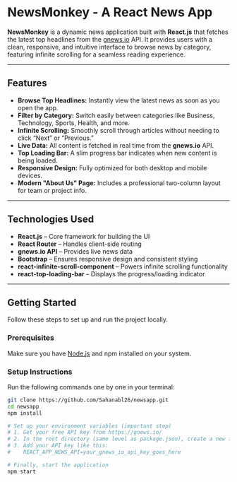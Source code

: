 # NewsMonkey - A React News App

**NewsMonkey** is a dynamic news application built with **React.js** that fetches the latest top headlines from the [gnews.io](https://gnews.io/) API. It provides users with a clean, responsive, and intuitive interface to browse news by category, featuring infinite scrolling for a seamless reading experience.

---

## Features

- **Browse Top Headlines:** Instantly view the latest news as soon as you open the app.  
- **Filter by Category:** Switch easily between categories like Business, Technology, Sports, Health, and more.  
- **Infinite Scrolling:** Smoothly scroll through articles without needing to click “Next” or “Previous.”  
- **Live Data:** All content is fetched in real time from the **gnews.io** API.  
- **Top Loading Bar:** A slim progress bar indicates when new content is being loaded.  
- **Responsive Design:** Fully optimized for both desktop and mobile devices.  
- **Modern "About Us" Page:** Includes a professional two-column layout for team or project info.  

---

## Technologies Used

- **React.js** – Core framework for building the UI  
- **React Router** – Handles client-side routing  
- **gnews.io API** – Provides live news data  
- **Bootstrap** – Ensures responsive design and consistent styling  
- **react-infinite-scroll-component** – Powers infinite scrolling functionality  
- **react-top-loading-bar** – Displays the progress/loading indicator  

---

## Getting Started

Follow these steps to set up and run the project locally.

### Prerequisites

Make sure you have [Node.js](https://nodejs.org/) and npm installed on your system.

### Setup Instructions

Run the following commands one by one in your terminal:

```bash
git clone https://github.com/Sahanabl26/newsapp.git
cd newsapp
npm install

# Set up your environment variables (important step)
# 1. Get your free API key from https://gnews.io/
# 2. In the root directory (same level as package.json), create a new file named .env
# 3. Add your API key like this:
#    REACT_APP_NEWS_API=your_gnews_io_api_key_goes_here

# Finally, start the application
npm start
